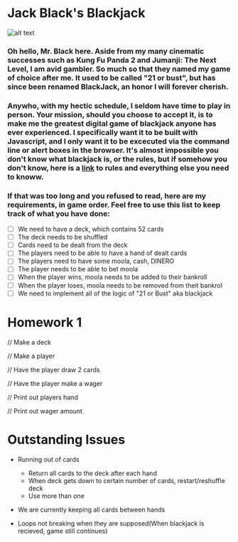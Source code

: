 # Jack Black's Blackjack

![alt text](https://i.imgur.com/pY8m6GH.jpg "Jack Black playing Blackjack")

### Oh hello, Mr. Black here. Aside from my many cinematic successes such as Kung Fu Panda 2 and Jumanji: The Next Level, I am avid gambler. So much so that they named my game of choice after me. It used to be called "21 or bust", but has since been renamed **BlackJack**, an honor I will forever cherish. 

### Anywho, with my hectic schedule, I seldom have time to play in person. Your mission, should you choose to accept it, is to make me the greatest digital game of blackjack anyone has ever experienced. I specifically want it to be built with Javascript, and I only want it to be excecuted via the command line or alert boxes in the browser. It's almost impossible you don't know what blackjack is, or the rules, but if somehow you don't know, here is a [link](https://www.888casino.com/blog/blackjack-strategy-guide/how-to-play-blackjack) to rules and everything else you need to knoww.

### If that was too long and you refused to read, here are my requirements, in game order. Feel free to use this list to keep track of what you have done:

- [ ] We need to have a deck, which contains 52 cards
- [ ] The deck needs to be shuffled 
- [ ] Cards need to be dealt from the deck
- [ ] The players need to be able to have a hand of dealt cards
- [ ] The players need to have some moola, cash, DINERO
- [ ] The player needs to be able to bet moola 
- [ ] When the player wins, moola needs to be added to their bankroll
- [ ] When the player loses, moola needs to be removed from theit bankrol
- [ ] We need to implement all of the logic of "21 or Bust" aka blackjack

# Homework 1
// Make a deck

// Make a player

// Have the player draw 2 cards

// Have the player make a wager

// Print out players hand

// Print out wager amount



# Outstanding Issues

- Running out of cards
  - Return all cards to the deck after each hand
  - When deck gets down to certain number of cards, restart/reshuffle deck
  - Use more than one

- We are currently keeping all cards between hands
- Loops not breaking when they are supposed(When blackjack is recieved, game still continues)

